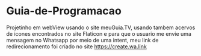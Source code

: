 # Guia-de-Programacao
Projetinho em webView usando o site meuGuia.TV, usando tambem acervos de icones encontrados no site Flaticon e para que o usuario me envie uma mensagem no Whatsapp por meio de uma intent, meu link de redirecionamento foi criado no site https://create.wa.link 
